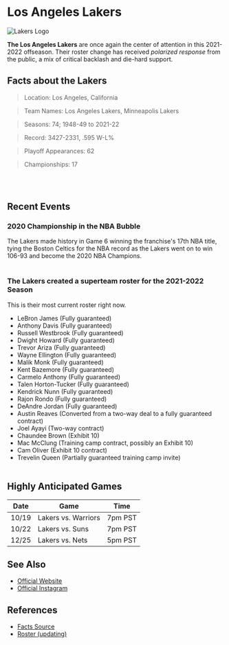 # Los Angeles Lakers

![Lakers Logo](https://lh3.googleusercontent.com/QN-zSETBdcZ_gYkFR1saaBkuViJpuAbq4de_exOvSxgEO_pQLvlOBFJD_H8Ofy1FcTkVpmHgI28=w1440-ns-nd-rj)

**The Los Angeles Lakers** are once again the center of attention in this 2021-2022 offseason. Their roster change has received *polarized response* from the public, a mix of critical backlash and die-hard support. 

## Facts about the Lakers 
>Location: Los Angeles, California

>Team Names: Los Angeles Lakers, Minneapolis Lakers

>Seasons: 74; 1948-49 to 2021-22

>Record: 3427-2331, .595 W-L%

>Playoff Appearances: 62

>Championships: 17

<br/><br/>
## Recent Events

### **2020 Championship in the NBA Bubble**
The Lakers made history in Game 6 winning the franchise's 17th NBA title, tying the Boston Celtics for the NBA record as the Lakers went on to win 106-93 and become the 2020 NBA Champions. <br/><br/>

### **The Lakers created a superteam roster for the 2021-2022 Season**
This is their most current roster right now.
* LeBron James (Fully guaranteed)
* Anthony Davis (Fully guaranteed)
* Russell Westbrook (Fully guaranteed)
* Dwight Howard (Fully guaranteed)
* Trevor Ariza (Fully guaranteed)
* Wayne Ellington (Fully guaranteed)
* Malik Monk (Fully guaranteed)
* Kent Bazemore (Fully guaranteed)
* Carmelo Anthony (Fully guaranteed)
* Talen Horton-Tucker (Fully guaranteed)
* Kendrick Nunn (Fully guaranteed)
* Rajon Rondo (Fully guaranteed)
* DeAndre Jordan (Fully guaranteed)
* Austin Reaves (Converted from a two-way deal to a fully guaranteed contract)
* Joel Ayayi (Two-way contract)
* Chaundee Brown (Exhibit 10)
* Mac McClung (Training camp contract, possibly an Exhibit 10)
* Cam Oliver (Exhibit 10 contract)
* Trevelin Queen (Partially guaranteed training camp invite)
<br/><br/>

## Highly Anticipated Games
| Date | Game | Time
| ----- | ----- | -----
| 10/19 | Lakers vs. Warriors | 7pm PST
| 10/22 | Lakers vs. Suns | 7pm PST
| 12/25| Lakers vs. Nets | 5pm PST

## See Also
- [Official Website](nba.com/lakers/)
- [Official Instagram](https://www.instagram.com/lakers/)

## References 
- [Facts Source](https://www.basketball-reference.com/teams/LAL/)
- [Roster (updating)](https://www.silverscreenandroll.com/2021/8/19/22625093/2021-lakers-roster-training-camp-contract-details-g-league-south-bay)
